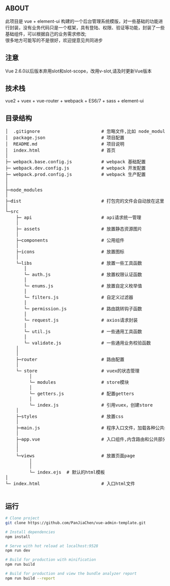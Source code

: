 ## ABOUT
此项目是 vue + element-ui 构建的一个后台管理系统模版，对一些基础的功能进行封装，没有业务代码只是一个框架，具有登陆、权限、验证等功能，封装了一些基础组件，可以根据自己的业务需求修改;  
  很多地方可能写的不是很好，欢迎提意见共同进步  
  
## 注意
Vue 2.6.0以后版本弃用slot和slot-scope，改用v-slot,请及时更新Vue版本

## 技术栈
vue2 + vuex + vue-router + webpack + ES6/7 + sass + element-ui
## 目录结构

<pre>
│  .gitignore                       # 忽略文件,比如 node_modules
│  package.json                     # 项目配置
│  README.md                        # 项目说明
│  index.html                       # 首页
│
├─ webpack.base.config.js           # webpack 基础配置
├─ webpack.dev.config.js            # webpack 开发配置
├─ webpack.prod.config.js           # webpack 生产配置
│
│
├─node_modules
│
├─dist                              # 打包完的文件会自动放在这里
│
└─src
    ├─ api                          # api请求统一管理
    │
    ├─ assets                       # 放置静态资源图片
    │
    ├─components                    # 公用组件
    │
    ├─icons                         # 放置图标
    │
    └─libs                          # 放置一些工具函数
       │
       └─ auth.js                   # 放置权限认证函数
       │
       └─ enums.js                  # 放置自定义枚举值
       │
       └─ filters.js                # 自定义过滤器
       │
       └─ permission.js             # 路由跳转钩子函数
       │
       └─ request.js                # axios请求封装
       │
       └─ util.js                   # 一些通用工具函数
       │
       └─ validate.js               # 一些通用业务校验函数
    │
    │
    ├─router                        # 路由配置
    │
    └─ store                        # vuex的状态管理
         │
         └─ modules                 # store模块 
         │
         └─ getters.js              # 配置getters
         │
         └─ index.js                # 引用vuex，创建store                        
    │
    ├─styles                        # 放置css
    │
    ├─main.js                       # 程序入口文件，加载各种公共组件
	│
	├─app.vue		                # 入口组件,内含路由和公共部分
	│
    │
    └─views                         # 放置页面page
         │
         │
         └─ index.ejs  # 默认的html模板
│
└─ index.html                       # 入口html文件

</pre>

## 运行

```bash
# Clone project
git clone https://github.com/PanJiaChen/vue-admin-template.git

# Install dependencies
npm install

# Serve with hot reload at localhost:9528
npm run dev

# Build for production with minification
npm run build

# Build for production and view the bundle analyzer report
npm run build --report
```
